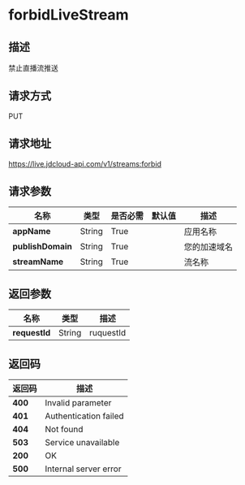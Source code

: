# forbidLiveStream


## 描述
禁止直播流推送

## 请求方式
PUT

## 请求地址
https://live.jdcloud-api.com/v1/streams:forbid


## 请求参数
|名称|类型|是否必需|默认值|描述|
|---|---|---|---|---|
|**appName**|String|True| |应用名称|
|**publishDomain**|String|True| |您的加速域名|
|**streamName**|String|True| |流名称|


## 返回参数
|名称|类型|描述|
|---|---|---|
|**requestId**|String|ruquestId|


## 返回码
|返回码|描述|
|---|---|
|**400**|Invalid parameter|
|**401**|Authentication failed|
|**404**|Not found|
|**503**|Service unavailable|
|**200**|OK|
|**500**|Internal server error|
